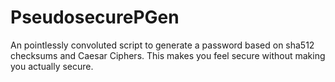 # PseudosecurePGen
An pointlessly convoluted script to generate a password based on sha512 checksums and Caesar Ciphers. This makes you feel secure without making you actually secure.
